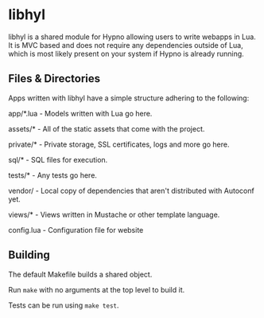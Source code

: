# libhyl

libhyl is a shared module for Hypno allowing users to write webapps in Lua.  It is MVC based and does not require any dependencies outside of Lua, which is most likely present on your system if Hypno is already running.


## Files & Directories

Apps written with libhyl have a simple structure adhering to the following:

app/\*.lua - Models written with Lua go here.

assets/\*  - All of the static assets that come with the project.

private/\* - Private storage, SSL certificates, logs and more go here.

sql/\* - SQL files for execution.

tests/\* - Any tests go here.

vendor/ - Local copy of dependencies that aren't distributed with Autoconf yet.

views/\* - Views written in Mustache or other template language.

config.lua - Configuration file for website



## Building 

The default Makefile builds a shared object.

Run `make` with no arguments at the top level to build it.

Tests can be run using `make test`.



